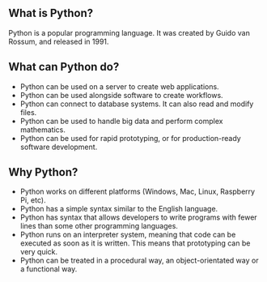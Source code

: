 ## What is Python?

Python is a popular programming language. It was created by Guido van Rossum, and released in 1991.

## What can Python do?

* Python can be used on a server to create web applications.
* Python can be used alongside software to create workflows.
* Python can connect to database systems. It can also read and modify 
  files.
* Python can be used to handle big data and perform complex mathematics.
* Python can be used for rapid prototyping, or for production-ready 
  software development.

## Why Python?
* Python works on different platforms (Windows, Mac, Linux, Raspberry Pi, etc).
* Python has a simple syntax similar to the English language.
* Python has syntax that allows developers to write programs with fewer 
  lines than some other programming languages.
* Python runs on an interpreter system, meaning that code can be executed 
  as soon as it is written. This means that prototyping can be very 
  quick.
* Python can be treated in a procedural way, an object-orientated way or 
  a functional way.
